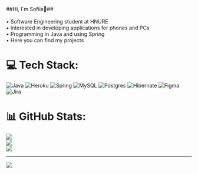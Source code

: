 
##Hi, I´m Sofiia💫##<br><br>• Software Engineering student at НNURE<br>• Interested in developing applications for phones and PCs<br>• Programming in Java and using Spring<br>• Here you can find my projects<br>


# 💻 Tech Stack:
![Java](https://img.shields.io/badge/java-%23ED8B00.svg?style=flat-square&logo=openjdk&logoColor=white) ![Heroku](https://img.shields.io/badge/heroku-%23430098.svg?style=flat-square&logo=heroku&logoColor=white) ![Spring](https://img.shields.io/badge/spring-%236DB33F.svg?style=flat-square&logo=spring&logoColor=white) ![MySQL](https://img.shields.io/badge/mysql-4479A1.svg?style=flat-square&logo=mysql&logoColor=white) ![Postgres](https://img.shields.io/badge/postgres-%23316192.svg?style=flat-square&logo=postgresql&logoColor=white) ![Hibernate](https://img.shields.io/badge/Hibernate-59666C?style=flat-square&logo=Hibernate&logoColor=white) ![Figma](https://img.shields.io/badge/figma-%23F24E1E.svg?style=flat-square&logo=figma&logoColor=white) ![Jira](https://img.shields.io/badge/jira-%230A0FFF.svg?style=flat-square&logo=jira&logoColor=white)
# 📊 GitHub Stats:
![](https://github-readme-stats.vercel.app/api?username=KhapalSofiia&theme=shadow_blue&hide_border=false&include_all_commits=true&count_private=true)<br/>
![](https://nirzak-streak-stats.vercel.app/?user=KhapalSofiia&theme=shadow_blue&hide_border=false)<br/>
![](https://github-readme-stats.vercel.app/api/top-langs/?username=KhapalSofiia&theme=shadow_blue&hide_border=false&include_all_commits=true&count_private=true&layout=compact)

---
[![](https://visitcount.itsvg.in/api?id=KhapalSofiia&icon=0&color=0)](https://visitcount.itsvg.in)

<!-- Proudly created with GPRM ( https://gprm.itsvg.in ) -->

